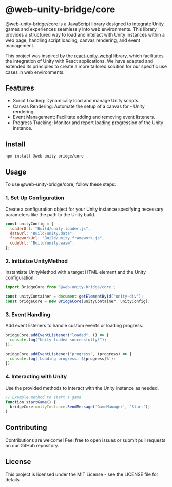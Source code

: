 # @web-unity-bridge/core

@web-unity-bridge/core is a JavaScript library designed to integrate Unity games and experiences seamlessly into web environments. This library provides a structured way to load and interact with Unity instances within a web page, handling script loading, canvas rendering, and event management.

This project was inspired by the [react-unity-webgl](https://github.com/jeffreylanters/react-unity-webgl)
 library, which facilitates the integration of Unity with React applications. We have adapted and extended its principles to create a more tailored solution for our specific use cases in web environments.

## Features

- Script Loading: Dynamically load and manage Unity scripts.
- Canvas Rendering: Automate the setup of a canvas for - Unity rendering.
- Event Management: Facilitate adding and removing event listeners.
- Progress Tracking: Monitor and report loading progression of the Unity instance.

## Install

```bash
npm install @web-unity-bridge/core
```

## Usage

To use @web-unity-bridge/core, follow these steps:

### 1. Set Up Configuration

Create a configuration object for your Unity instance specifying necessary parameters like the path to the Unity build.

```javascript
const unityConfig = {
  loaderUrl: "Build/unity.loader.js",
  dataUrl: "Build/unity.data",
  frameworkUrl: "Build/unity.framework.js",
  codeUrl: "Build/unity.wasm",
};
```

### 2. Initialize UnityMethod

Instantiate UnityMethod with a target HTML element and the Unity configuration.

```javascript
import BridgeCore from '@web-unity-bridge/core';

const unityContainer = document.getElementById("unity-div");
const bridgeCore = new BridgeCore(unityContainer, unityConfig);
```

### 3. Event Handling

Add event listeners to handle custom events or loading progress.

```javascript
bridgeCore.addEventListener("loaded", () => {
  console.log("Unity loaded successfully!");
});

bridgeCore.addEventListener("progress", (progress) => {
  console.log(`Loading progress: ${progress}%`);
});
```

### 4. Interacting with Unity

Use the provided methods to interact with the Unity instance as needed.

```javascript
// Example method to start a game
function startGame() {
  bridgeCore.unityInstance.SendMessage('GameManager', 'Start');
}
```

## Contributing

Contributions are welcome! Feel free to open issues or submit pull requests on our GitHub repository.

## License

This project is licensed under the MIT License - see the LICENSE file for details.
